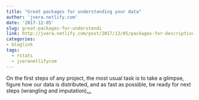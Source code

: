```yaml
---
title: "Great packages for understanding your data"
author: 'jvera.netlify.com'
date: '2017-12-05'
slug: great-packages-for-understandi
link: http://jvera.netlify.com/post/2017/12/05/packages-for-descriptive-step/
categories:
- bloglink
tags:
  - rstats
  - jveranetlifycom
---
```


On the first steps of any project, the most usual task is to take a glimpse, figure how our data is distributed, and as fast as possible, be ready for next steps (wrangling and imputation)[... <i class="fas fa-external-link-alt"></i>](http://jvera.netlify.com/post/2017/12/05/packages-for-descriptive-step/)

